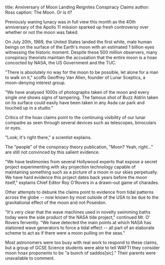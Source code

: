 title: Anniversary of Moon Landing Reignites Conspiracy Claims
author: Ross
caption: The Moon. Or is it?

<p>
Previously waning lunacy was in full view this month as the 40th anniversary of the Apollo 11 mission sparked up fresh controversy over whether or not the moon was faked.
</p>
<!--BREAK-->
<p>
On July 20th, 1969, the United States landed the first
white, male human beings on the surface of the Earth's
moon with an estimated 1 billion eyes witnessing the
historic moment. Despite these 500 million observers,
many conspiracy theorists maintain the accusation that
the entire moon is a hoax concocted by NASA, the US
Government and the TUC.
</p>
<p>
"There is absolutely no way for the moon to be possible,
let alone for a man to walk on it," scoffs Geoffrey Van Allen,
founder of Lunar Sceptics, a moon-denying interest group.
</p>
<p>
"We have analysed 1000s of photographs taken of the moon
and every single one shows signs of tampering. The famous
shot of Buzz Aldrin taken on its surface could easily
have been taken in any Asda car park and touched up in a
studio."
</p>
<p>
Critics of the hoax claims point to the continuing
visibility of our lunar compadre as seen through
several devices such as telescopes, binoculars or eyes.
</p>
<p>
"Look; it's right there," a scientist explains.
</p>
<p>
The "people" of the conspiracy theory publication,
"Moon? Yeah, right..." are still not convinced
by this salient evidence.
</p>
<p>
"We have testimonies from several Hollywood experts
that expose a secret project experimenting with sky
projection technology capable of maintaining something
such as a picture of a moon in our skies perpetually.
We have hard evidence this project dates back years
before the moon itself," explains Chief Editor
Roy O'Rovers in a drawn-out game of charades.
</p>
<p>
Other attempts to debunk the claims point to evidence
from tidal patterns across the globe -- now known
by most outside of the USA to be due to the
gravitational effect of the moon and not Poseidon.
</p>
<p>
"It's very clear that the wave machines used in
novelty swimming baths today were the side product
of the NASA tide project," continued Mr. O' Rovers
fervently. "We have detected the main points at
which NASA has stationed wave generators to force
a tidal effect -- all part of an elaborate scheme
to act as if there were a moon pulling on the seas."
</p>
<p>
Most astronomers were too busy with real work to
respond to these claims, but a group of GCSE
Science students were able to tell WAFTI they
consider moon hoax proponents to be "a bunch
of saddos[sic]." Their parents were unavailable to comment.
</p>
